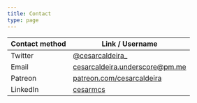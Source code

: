 ```yaml
---
title: Contact
type: page
---
```


| Contact method | Link / Username                                                |
| -------------- | -------------------------------------------------------------- |
| Twitter        | [@cesarcaldeira_](https://twitter.com/cesarcaldeira_)          |
| Email          | cesarcaldeira.underscore@pm.me                                 |
| Patreon        | [patreon.com/cesarcaldeira](https://patreon.com/cesarcaldeira) |
| LinkedIn       | [cesarmcs](https://www.linkedin.com/in/cesarmcs/)              |